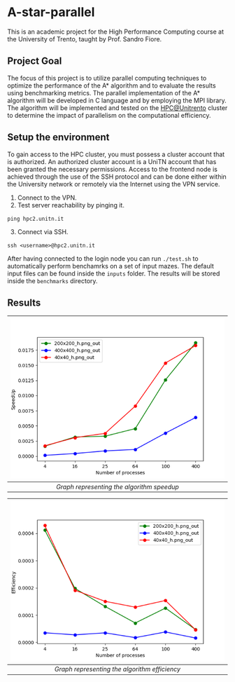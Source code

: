# A-star-parallel
This is an academic project for the High Performance Computing course at the University of Trento, taught by Prof. Sandro Fiore.

## Project Goal
The focus of this project is to utilize parallel computing techniques to optimize the performance of the A* algorithm and to evaluate the results using benchmarking metrics. The parallel implementation of the A* algorithm will be developed in C language and by employing the MPI library. The algorithm will be implemented and tested on the [HPC@Unitrento](https://sites.google.com/unitn.it/hpc/) cluster to determine the impact of parallelism on the computational efficiency.

## Setup the environment
To gain access to the HPC cluster, you must possess a cluster account that is authorized. An authorized cluster account is a UniTN account that has been granted the necessary permissions. Access to the frontend node is achieved through the use of the SSH protocol and can be done either within the University network or remotely via the Internet using the VPN service.

1. Connect to the VPN.
2. Test server reachability by pinging it.
  ```
  ping hpc2.unitn.it
  ```
3. Connect via SSH. 
  ```
  ssh <username>@hpc2.unitn.it
  ```

After having connected to the login node you can run `./test.sh` to automatically perform benchamrks on a set of input mazes. 
The default input files can be found inside the `inputs` folder. The results will be stored inside the `benchmarks` directory.

## Results


| ![SpeedUp figure](https://github.com/matteogreek/A-star-parallel/blob/main/benchmarks/speedup.png) | 
|:--:| 
| *Graph representing the algorithm speedup* |

| ![Efficiency figure](https://github.com/matteogreek/A-star-parallel/blob/main/benchmarks/efficiency.png) | 
|:--:| 
| *Graph representing the algorithm efficiency* |
